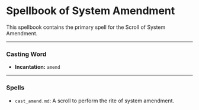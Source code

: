 # Spellbook of System Amendment

This spellbook contains the primary spell for the Scroll of System Amendment.

---

### Casting Word
- **Incantation:** `amend`

---

### Spells
- `cast_amend.md`: A scroll to perform the rite of system amendment.
